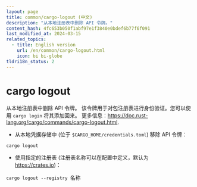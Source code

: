 ```yaml
---
layout: page
title: common/cargo-logout (中文)
description: "从本地注册表中删除 API 令牌。"
content_hash: 4fc653b050f1abf97e1f3840e0bdef6b77f6f091
last_modified_at: 2024-03-15
related_topics:
  - title: English version
    url: /en/common/cargo-logout.html
    icon: bi bi-globe
tldri18n_status: 2
---
```

# cargo logout

从本地注册表中删除 API 令牌。
该令牌用于对包注册表进行身份验证。您可以使用 `cargo login` 将其添加回来。
更多信息：<https://doc.rust-lang.org/cargo/commands/cargo-logout.html>.

- 从本地凭据存储中 (位于 `$CARGO_HOME/credentials.toml`) 移除 API 令牌：

`cargo logout`

- 使用指定的注册表 (注册表名称可以在配置中定义，默认为 <https://crates.io>)：

`cargo logout --registry `<span class="tldr-var badge badge-pill bg-dark-lm bg-white-dm text-white-lm text-dark-dm font-weight-bold">名称</span>
